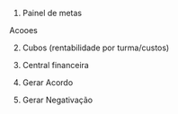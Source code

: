 1. Painel de metas

Acooes


2. Cubos (rentabilidade por turma/custos)


3. Central financeira


4. Gerar Acordo

5. Gerar Negativação
